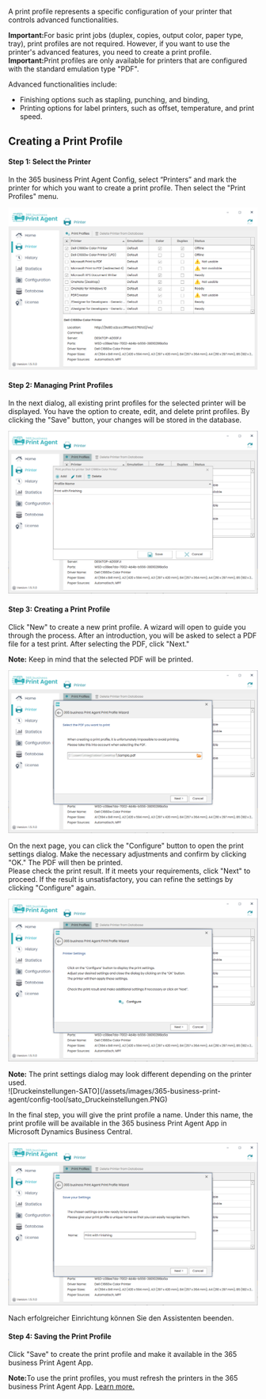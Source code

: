 A print profile represents a specific configuration of your printer that controls advanced functionalities.

<div class="alert alert-notice">
    <i class="fa-solid fa-notes"></i> <strong>Important:</strong>For basic print jobs (duplex, copies, output color, paper type, tray), print profiles are not required. However, if you want to use the printer's advanced features, you need to create a print profile.
</div>

<div class="alert alert-notice">
    <i class="fa-solid fa-notes"></i> <strong>Important:</strong>Print profiles are only available for printers that are configured with the standard emulation type "PDF".
</div>

Advanced functionalities include:

* Finishing options such as stapling, punching, and binding,
* Printing options for label printers, such as offset, temperature, and print speed.

## Creating a Print Profile

#### Step 1: Select the Printer

In the 365 business Print Agent Config, select “Printers” and mark the printer for which you want to create a print profile. Then select the "Print Profiles" menu.

![Druckerverwaltung](/assets/images/365-business-print-agent/config-tool/Printer_en.PNG) 

#### Step 2: Managing Print Profiles

In the next dialog, all existing print profiles for the selected printer will be displayed. You have the option to create, edit, and delete print profiles. By clicking the "Save" button, your changes will be stored in the database.

![Druckprofilverwaltung](/assets/images/365-business-print-agent/config-tool/PrintProfileOverview_en.PNG) 

#### Step 3: Creating a Print Profile

Click "New" to create a new print profile. A wizard will open to guide you through the process. 
After an introduction, you will be asked to select a PDF file for a test print. After selecting the PDF, click "Next."

<div class="alert alert-info">
    <i class="fa-solid fa-lightbulb"></i> <strong>Note:</strong> Keep in mind that the selected PDF will be printed.
</div>

![Wizard-1](/assets/images/365-business-print-agent/config-tool/PrintProfileWizard2_en.PNG)

On the next page, you can click the "Configure" button to open the print settings dialog. 
Make the necessary adjustments and confirm by clicking "OK." The PDF will then be printed.<br/>
Please check the print result. If it meets your requirements, click "Next" to proceed. 
If the result is unsatisfactory, you can refine the settings by clicking "Configure" again.

![Wizard-2](/assets/images/365-business-print-agent/config-tool/PrintProfileWizard3_en.PNG) 

<div class="alert alert-info">
    <i class="fa-solid fa-lightbulb"></i> <strong>Note:</strong> The print settings dialog may look different depending on the printer used.
</div>
![Druckeinstellungen-SATO](/assets/images/365-business-print-agent/config-tool/sato_Druckeinstellungen.PNG) 

In the final step, you will give the print profile a name. Under this name, the print profile will be available in the 365 business Print Agent App in Microsoft Dynamics Business Central.

![Wizard-3](/assets/images/365-business-print-agent/config-tool/PrintProfileWizard4_en.PNG) 

Nach erfolgreicher Einrichtung können Sie den Assistenten beenden.

#### Step 4: Saving the Print Profile

Click "Save" to create the print profile and make it available in the 365 business Print Agent App.

<div class="alert alert-info">
    <i class="fa-solid fa-lightbulb"></i> <strong>Note:</strong>To use the print profiles, you must refresh the printers in the 365 business Print Agent App. <a href="../printer-configuration/">Learn more.</a>
</div><br/>